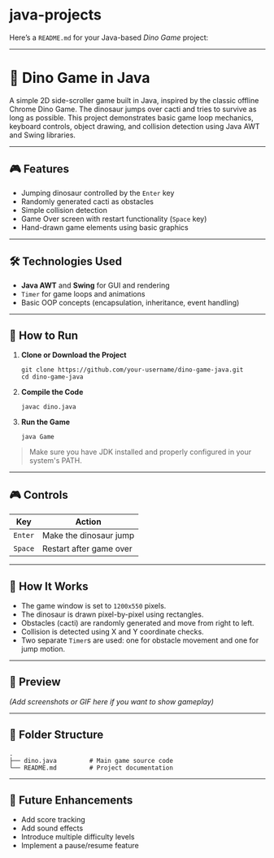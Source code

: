 # java-projects
Here’s a `README.md` for your Java-based *Dino Game* project:

---

# 🦖 Dino Game in Java

A simple 2D side-scroller game built in Java, inspired by the classic offline Chrome Dino Game. The dinosaur jumps over cacti and tries to survive as long as possible. This project demonstrates basic game loop mechanics, keyboard controls, object drawing, and collision detection using Java AWT and Swing libraries.

---

## 🎮 Features

- Jumping dinosaur controlled by the `Enter` key
- Randomly generated cacti as obstacles
- Simple collision detection
- Game Over screen with restart functionality (`Space` key)
- Hand-drawn game elements using basic graphics

---

## 🛠️ Technologies Used

- **Java AWT** and **Swing** for GUI and rendering
- `Timer` for game loops and animations
- Basic OOP concepts (encapsulation, inheritance, event handling)

---

## 🚀 How to Run

1. **Clone or Download the Project**
   ```
   git clone https://github.com/your-username/dino-game-java.git
   cd dino-game-java
   ```

2. **Compile the Code**
   ```
   javac dino.java
   ```

3. **Run the Game**
   ```
   java Game
   ```

> Make sure you have JDK installed and properly configured in your system's PATH.

---

## 🎮 Controls

| Key      | Action                |
|----------|------------------------|
| `Enter`  | Make the dinosaur jump |
| `Space`  | Restart after game over |

---

## 🧠 How It Works

- The game window is set to `1200x550` pixels.
- The dinosaur is drawn pixel-by-pixel using rectangles.
- Obstacles (cacti) are randomly generated and move from right to left.
- Collision is detected using X and Y coordinate checks.
- Two separate `Timer`s are used: one for obstacle movement and one for jump motion.

---

## 📸 Preview

*(Add screenshots or GIF here if you want to show gameplay)*

---

## 📂 Folder Structure

```
.
├── dino.java         # Main game source code
└── README.md         # Project documentation
```

---

## 📌 Future Enhancements

- Add score tracking
- Add sound effects
- Introduce multiple difficulty levels
- Implement a pause/resume feature


